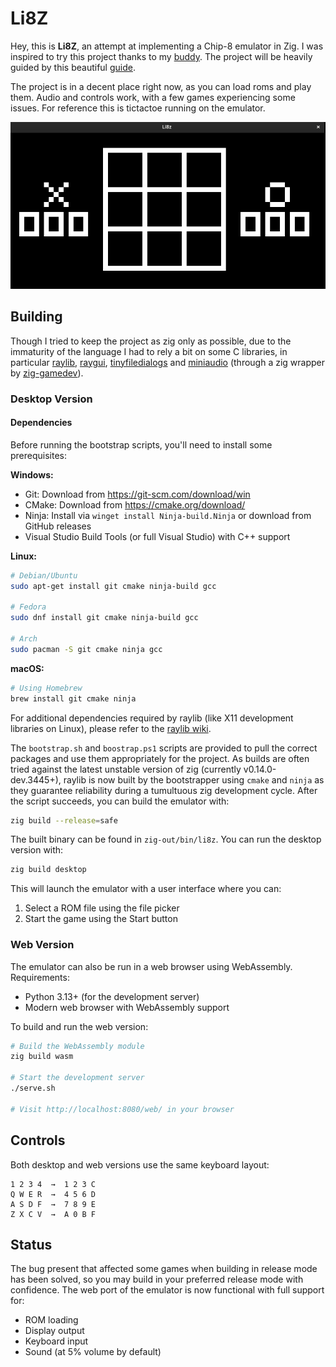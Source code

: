 # Li8Z

Hey, this is **Li8Z**, an attempt at implementing a Chip-8 emulator in Zig. I
was inspired to try this project thanks to my
[buddy](https://github.com/kevontheweb). The project will be heavily guided by
this beautiful [guide](https://github.com/aquova/chip8-book).

The project is in a decent place right now, as you can load roms and play them.
Audio and controls work, with a few games experiencing some issues. For reference
this is tictactoe running on the emulator.

![tictactoe](./public/game_window.png)

## Building

Though I tried to keep the project as zig only as possible, due to the immaturity
of the language I had to rely a bit on some C libraries, in particular
[raylib](https://www.raylib.com/), [raygui](https://github.com/raysan5/raygui), [tinyfiledialogs](http://git.code.sf.net/p/tinyfiledialogs/code) and [miniaudio](https://miniaud.io/) (through
a zig wrapper by
[zig-gamedev](https://github.com/zig-gamedev/zig-gamedev/tree/main/libs/zaudio)).

### Desktop Version

#### Dependencies

Before running the bootstrap scripts, you'll need to install some prerequisites:

**Windows:**
- Git: Download from https://git-scm.com/download/win
- CMake: Download from https://cmake.org/download/
- Ninja: Install via `winget install Ninja-build.Ninja` or download from GitHub releases
- Visual Studio Build Tools (or full Visual Studio) with C++ support

**Linux:**
```bash
# Debian/Ubuntu
sudo apt-get install git cmake ninja-build gcc

# Fedora
sudo dnf install git cmake ninja-build gcc

# Arch
sudo pacman -S git cmake ninja gcc
```

**macOS:**
```bash
# Using Homebrew
brew install git cmake ninja
```

For additional dependencies required by raylib (like X11 development libraries on Linux), please refer to the [raylib wiki](https://github.com/raysan5/raylib/wiki).

The `bootstrap.sh` and `boostrap.ps1` scripts are provided to pull the correct
packages and use them appropriately for the project. As builds are often tried
against the latest unstable version of zig (currently v0.14.0-dev.3445+), raylib is now built by the
bootstrapper using `cmake` and `ninja` as they guarantee reliability during a
tumultuous zig development cycle. After the script succeeds, you can build the
emulator with:

```bash
zig build --release=safe
```

The built binary can be found in `zig-out/bin/li8z`. You can run the desktop version with:

```bash
zig build desktop
```

This will launch the emulator with a user interface where you can:
1. Select a ROM file using the file picker
2. Start the game using the Start button

### Web Version

The emulator can also be run in a web browser using WebAssembly. Requirements:
- Python 3.13+ (for the development server)
- Modern web browser with WebAssembly support

To build and run the web version:

```bash
# Build the WebAssembly module
zig build wasm

# Start the development server
./serve.sh

# Visit http://localhost:8080/web/ in your browser
```

## Controls

Both desktop and web versions use the same keyboard layout:
```
1 2 3 4  →  1 2 3 C
Q W E R  →  4 5 6 D
A S D F  →  7 8 9 E
Z X C V  →  A 0 B F
```

## Status

The bug present that affected some games when building in release mode has
been solved, so you may build in your preferred release mode with confidence.
The web port of the emulator is now functional with full support for:
- ROM loading
- Display output
- Keyboard input
- Sound (at 5% volume by default)
